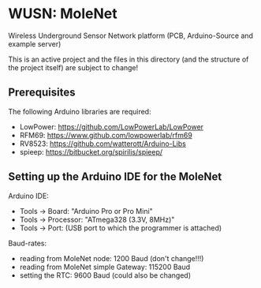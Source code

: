 # WUSN: MoleNet

Wireless Underground Sensor Network platform (PCB, Arduino-Source and example
server)

This is an active project and the files in this directory (and the structure of
the project itself) are subject to change!

## Prerequisites

The following Arduino libraries are required:

- LowPower: <https://github.com/LowPowerLab/LowPower>
- RFM69: <https://www.github.com/lowpowerlab/rfm69>
- RV8523: <https://github.com/watterott/Arduino-Libs>
- spieep: <https://bitbucket.org/spirilis/spieep/>

## Setting up the Arduino IDE for the MoleNet

Arduino IDE:

- Tools -> Board: "Arduino Pro or Pro Mini"
- Tools -> Processor: "ATmega328 (3.3V, 8MHz)"
- Tools -> Port: (USB port to which the programmer is attached)

Baud-rates:

- reading from MoleNet node: 1200 Baud (don't change!!!)
- reading from MoleNet simple Gateway: 115200 Baud
- setting the RTC: 9600 Baud (could also be changed)
